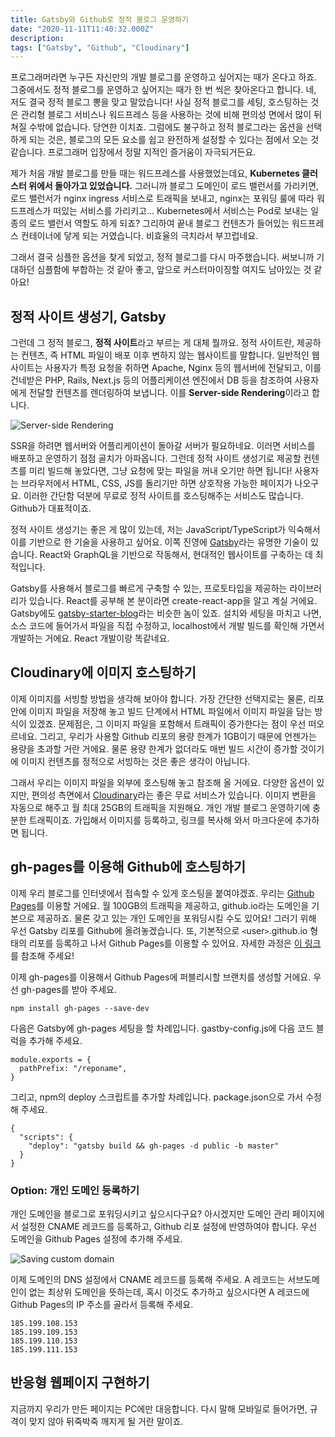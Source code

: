 ```yaml
---
title: Gatsby와 Github로 정적 블로그 운영하기
date: "2020-11-11T11:40:32.000Z"
description:
tags: ["Gatsby", "Github", "Cloudinary"]
---
```


프로그래머라면 누구든 자신만의 개발 블로그를 운영하고 싶어지는 때가 온다고 하죠. 그중에서도 정적 블로그를
운영하고 싶어지는 때가 한 번 씩은 찾아온다고 합니다. 네, 저도 결국 정적 블로그 뽕을 맞고 말았습니다!
사실 정적 블로그를 세팅, 호스팅하는 것은 관리형 블로그 서비스나 워드프레스 등을 사용하는 것에 비해 편의성
면에서 많이 뒤쳐질 수밖에 없습니다. 당연한 이치죠. 그럼에도 불구하고 정적 블로그라는 옵션을 선택하게 되는
것은, 블로그의 모든 요소를 쉽고 완전하게 설정할 수 있다는 점에서 오는 것 같습니다. 프로그래머 입장에서
정말 지적인 즐거움이 자극되거든요.

제가 처음 개발 블로그를 만들 때는 워드프레스를 사용했었는데요, <b>Kubernetes 클러스터 위에서 돌아가고
있었습니다.</b> 그러니까 블로그 도메인이 로드 밸런서를 가리키면, 로드 밸런서가 nginx ingress 서비스로
트래픽을 보내고, nginx는 포워딩 룰에 따라 워드프레스가 떠있는 서비스를 가리키고... Kubernetes에서 서비스는
Pod로 보내는 일종의 로드 밸런서 역할도 하게 되죠? 그리하여 끝내 블로그 컨텐츠가 들어있는 워드프레스 컨테이너에
닿게 되는 거였습니다. 비효율의 극치라서 부끄럽네요.

그래서 결국 심플한 옵션을 찾게 되었고, 정적 블로그를 다시 마주했습니다. 써보니까 기대하던 심플함에 부합하는 것
같아 좋고, 앞으로 커스터마이징할 여지도 남아있는 것 같아요!

## 정적 사이트 생성기, Gatsby

그런데 그 정적 블로그, <b>정적 사이트</b>라고 부르는 게 대체 뭘까요. 정적 사이트란, 제공하는 컨텐츠,
즉 HTML 파일이 배포 이후 변하지 않는 웹사이트를 말합니다. 일반적인 웹사이트는 사용자가 특정 요청을 취하면
Apache, Nginx 등의 웹서버에 전달되고, 이를 건네받은 PHP, Rails, Next.js 등의 어플리케이션 엔진에서
DB 등을 참조하여 사용자에게 전달할 컨텐츠를 렌더링하여 보냅니다. 이를 <b>Server-side Rendering</b>이라고 합니다.

![Server-side Rendering](https://res.cloudinary.com/dhc1es6e9/image/upload/v1605058783/blog-img/201111-server-side-rendering-vs-static-site_gqolgk.png)

SSR을 하려면 웹서버와 어플리케이션이 돌아갈 서버가 필요하네요. 이러면 서비스를 배포하고 운영하기 점점
골치가 아파옵니다. 그런데 정적 사이트 생성기로 제공할 컨텐츠를 미리 빌드해 놓았다면, 그냥 요청에 맞는 파일을
꺼내 오기만 하면 됩니다! 사용자는 브라우저에서 HTML, CSS, JS를 돌리기만 하면 상호작용 가능한 페이지가
나오구요. 이러한 간단함 덕분에 무료로 정적 사이트를 호스팅해주는 서비스도 많습니다. Github가 대표적이죠.

정적 사이트 생성기는 좋은 게 많이 있는데, 저는 JavaScript/TypeScript가 익숙해서 이를 기반으로 한 기술을
사용하고 싶어요. 이쪽 진영에 [Gatsby](https://www.gatsbyjs.com)라는 유명한 기술이 있습니다. React와 GraphQL을 기반으로 작동해서,
현대적인 웹사이트를 구축하는 데 최적입니다.

Gatsby를 사용해서 블로그를 빠르게 구축할 수 있는, 프로토타입을 제공하는 라이브러리가 있습니다. React를 공부해
본 분이라면 create-react-app을 알고 계실 거에요. Gatsby에도 [gatsby-starter-blog](https://github.com/gatsbyjs/gatsby-starter-blog)라는 비슷한 놈이 있죠.
설치와 세팅을 마치고 나면, 소스 코드에 들어가서 파일을 직접 수정하고, localhost에서 개발 빌드를 확인해
가면서 개발하는 거에요. React 개발이랑 똑같네요.

## Cloudinary에 이미지 호스팅하기

이제 이미지를 서빙할 방법을 생각해 보아야 합니다. 가장 간단한 선택지로는 물론, 리포 안에 이미지 파일을 저장해
놓고 빌드 단계에서 HTML 파일에서 이미지 파일을 담는 방식이 있겠죠. 문제점은, 그 이미지 파일을 포함해서 트래픽이
증가한다는 점이 우선 떠오르네요. 그리고, 우리가 사용할 Github 리포의 용량 한계가 1GB이기 때문에 언젠가는
용량을 초과할 거란 거에요. 물론 용량 한계가 없더라도 매번 빌드 시간이 증가할 것이기에 이미지 컨텐츠를 정적으로
서빙하는 것은 좋은 생각이 아닙니다.

그래서 우리는 이미지 파일을 외부에 호스팅해 놓고 참조해 올 거에요. 다양한 옵션이 있지만, 편의성 측면에서 [Cloudinary](https://cloudinary.com)라는
좋은 무료 서비스가 있습니다. 이미지 변환을 자동으로 해주고 월 최대 25GB의 트래픽을 지원해요. 개인 개발 블로그
운영하기에 충분한 트래픽이죠. 가입해서 이미지를 등록하고, 링크를 복사해 와서 마크다운에 추가하면 됩니다.

## gh-pages를 이용해 Github에 호스팅하기

이제 우리 블로그를 인터넷에서 접속할 수 있게 호스팅을 붙여야겠죠. 우리는 [Github Pages](https://pages.github.com/)를 이용할 거에요.
월 100GB의 트래픽을 제공하고, github.io라는 도메인을 기본으로 제공하죠. 물론 갖고 있는 개인 도메인을
포워딩시킬 수도 있어요! 그러기 위해 우선 Gatsby 리포를 Github에 올려놓겠습니다. 또, 기본적으로 `<`user`>`.github.io
형태의 리포를 등록하고 나서 Github Pages를 이용할 수 있어요. 자세한 과정은 [이 링크](https://docs.github.com/en/free-pro-team@latest/github/working-with-github-pages/creating-a-github-pages-site)를 참조해 주세요!

이제 gh-pages를 이용해서 Github Pages에 퍼블리시할 브랜치를 생성할 거에요. 우선 gh-pages를 받아 주세요.

```
npm install gh-pages --save-dev
```

다음은 Gatsby에 gh-pages 세팅을 할 차례입니다. gastby-config.js에 다음 코드 블럭을 추가해 주세요.

```
module.exports = {
  pathPrefix: "/reponame",
}
```

그리고, npm의 deploy 스크립트를 추가할 차례입니다. package.json으로 가서 수정해 주세요.

```
{
  "scripts": {
    "deploy": "gatsby build && gh-pages -d public -b master"
  }
}
```

### Option: 개인 도메인 등록하기

개인 도메인을 블로그로 포워딩시키고 싶으시다구요? 아시겠지만 도메인 관리 페이지에서 설정한 CNAME 레코드를
등록하고, Github 리포 설정에 반영하여야 합니다. 우선 도메인을 Github Pages 설정에 추가해 주세요.

![Saving custom domain]()

이제 도메인의 DNS 설정에서 CNAME 레코드를 등록해 주세요. A 레코드는 서브도메인이 없는 최상위 도메인을 뜻하는데,
혹시 이것도 추가하고 싶으시다면 A 레코드에 Github Pages의 IP 주소를 골라서 등록해 주세요.

```
185.199.108.153
185.199.109.153
185.199.110.153
185.199.111.153
```




## 반응형 웹페이지 구현하기

지금까지 우리가 만든 페이지는 PC에만 대응합니다. 다시 말해 모바일로 들어가면, 규격이 맞지 않아 뒤죽박죽
깨지게 될 거란 말이죠.
